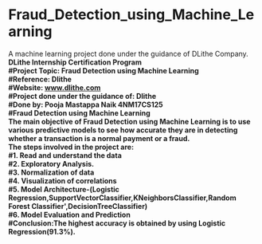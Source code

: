 # Fraud_Detection_using_Machine_Learning
A machine learning project done under the guidance of DLithe Company.
<b>DLithe Internship Certification Program<b>
</br>#Project Topic:
Fraud Detection using Machine Learning
</br>#Reference:
Dlithe
</br>#Website:
www.dlithe.com
</br>#Project done under the guidance of:
Dlithe
</br>#Done by:
Pooja Mastappa Naik 4NM17CS125</br>
#Fraud Detection using Machine Learning
</br>The main objective of Fraud Detection using Machine Learning is to use various predictive models to see how accurate they are in detecting whether a transaction is a normal payment or a fraud.
</br>The steps involved in the project are:
</br>
#1. Read and understand the data
</br>#2. Exploratory Analysis.
</br>#3. Normalization of data
</br>#4. Visualization of correlations
</br>#5. Model Architecture-(Logistic Regression,SupportVectorClassifier,KNeighborsClassifier,Random Forest Classifier',DecisionTreeClassifier)
</br>#6. Model Evaluation and Prediction</br>
#Conclusion:The highest accuracy is obtained by using Logistic Regression(91.3%).

